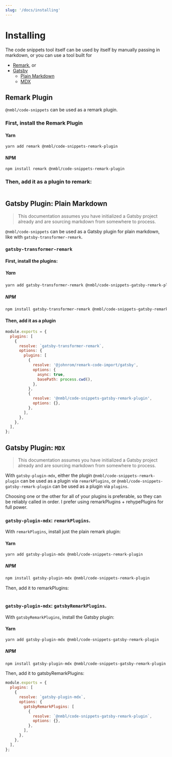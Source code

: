 ```yaml
---
slug: '/docs/installing'
---
```


# Installing

The code snippets tool itself can be used by itself by manually passing in markdown, or you can use a tool built for

- [Remark](#remark-plugin), or
- [Gatsby](#gatsby-plugin)
  - [Plain Markdown](#gatsby-plugin-plain-markdown)
  - [MDX](#gatsby-plugin-mdx)

## Remark Plugin

`@nmbl/code-snippets` can be used as a remark plugin.

### First, install the Remark Plugin

#### Yarn

```sh
yarn add remark @nmbl/code-snippets-remark-plugin
```

#### NPM

```sh
npm install remark @nmbl/code-snippets-remark-plugin
```

### Then, add it as a plugin to remark:

```ts file=../code-snippets-remark-plugin/tests/integration.test.ts snippet=remark-plugin

```

## Gatsby Plugin: Plain Markdown

> This documentation assumes you have initialized a Gatsby project already and are sourcing markdown from somewhere to process.

`@nmbl/code-snippets` can be used as a Gatsby plugin for plain markdown, like with `gatsby-transformer-remark`.

### `gatsby-transformer-remark`

#### First, install the plugins:

##### Yarn

```sh
yarn add gatsby-transformer-remark @nmbl/code-snippets-gatsby-remark-plugin
```

##### NPM

```sh
npm install gatsby-transformer-remark @nmbl/code-snippets-gatsby-remark-plugin
```

#### Then, add it as a plugin

```js
module.exports = {
  plugins: [
    {
      resolve: `gatsby-transformer-remark`,
      options: {
        plugins: [
          {
            resolve: '@johnrom/remark-code-import/gatsby',
            options: {
              async: true,
              basePath: process.cwd(),
            },
          },
          {
            resolve: '@nmbl/code-snippets-gatsby-remark-plugin',
            options: {},
          },
        ],
      },
    },
  ],
};
```

## Gatsby Plugin: `MDX`

> This documentation assumes you have initialized a Gatsby project already and are sourcing markdown from somewhere to process.

With `gatsby-plugin-mdx`, either the plugin `@nmbl/code-snippets-remark-plugin` can be used as a plugin via `remarkPlugins`, or `@nmbl/code-snippets-gatsby-remark-plugin` can be used as a plugin via `plugins`.

Choosing one or the other for all of your plugins is preferable, so they can be reliably called in order. I prefer using remarkPlugins + rehypePlugins for full power.

### `gatsby-plugin-mdx`: `remarkPlugins`.

With `remarkPlugins`, install just the plain remark plugin:

#### Yarn

```sh
yarn add gatsby-plugin-mdx @nmbl/code-snippets-remark-plugin
```

##### NPM

```sh
npm install gatsby-plugin-mdx @nmbl/code-snippets-remark-plugin
```

Then, add it to remarkPlugins:

```ts file=../code-snippets-website/gatsby-config.src.ts snippet=gatsby-plugin-mdx

```

### `gatsby-plugin-mdx`: `gatsbyRemarkPlugins`.

With `gatsbyRemarkPlugins`, install the Gatsby plugin:

#### Yarn

```sh
yarn add gatsby-plugin-mdx @nmbl/code-snippets-gatsby-remark-plugin
```

##### NPM

```sh
npm install gatsby-plugin-mdx @nmbl/code-snippets-gatsby-remark-plugin
```

Then, add it to gatsbyRemarkPlugins:

```js
module.exports = {
  plugins: [
    {
      resolve: `gatsby-plugin-mdx`,
      options: {
        gatsbyRemarkPlugins: [
          {
            resolve: `@nmbl/code-snippets-gatsby-remark-plugin`,
            options: {},
          },
        ],
      },
    },
  ],
};
```
